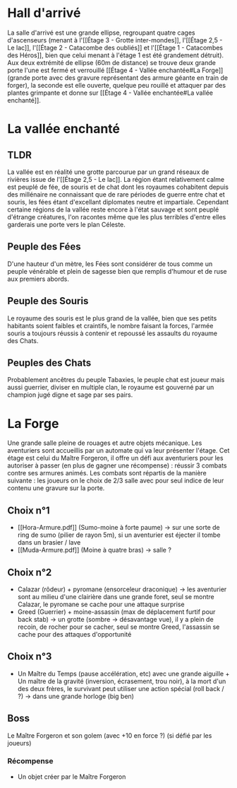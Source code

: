 # Hall d'arrivé
La salle d'arrivé est une grande ellipse, regroupant quatre cages d'ascenseurs (menant à l'[[Étage 3 - Grotte inter-mondes]], l'[[Étage 2,5 - Le lac]], l'[[Étage 2 - Catacombe des oubliés]] et l'[[Étage 1 - Catacombes des Héros]], bien que celui menant à l'étage 1 est été grandement détruit). Aux deux extrémité de ellipse (60m de distance) se trouve deux grande porte l'une est fermé et verrouillé [[Étage 4 - Vallée enchantée#La Forge]] (grande porte avec des gravure représentant des armure géante en train de forger), la seconde est elle ouverte, quelque peu rouillé et attaquer par des plantes grimpante et donne sur [[Étage 4 - Vallée enchantée#La vallée enchanté]].
# La vallée enchanté
## TLDR
La vallée est en réalité une grotte parcourue par un grand réseaux de rivières issue de l'[[Étage 2,5 - Le lac]]. La région étant relativement calme est peuplé de fée, de souris et de chat dont les royaumes cohabitent depuis des millénaire ne connaissant que de rare périodes de guerre entre chat et souris, les fées étant d'excellant diplomates neutre et impartiale.
Cependant certaine régions de la vallée reste encore à l'état sauvage et sont peuplé d'étrange créatures, l'on racontes même que les plus terribles d'entre elles garderais une porte vers le plan Céleste.
## Peuple des Fées
D'une hauteur d'un mètre, les Fées sont considérer de tous comme un peuple vénérable et plein de sagesse bien que remplis d'humour et de ruse aux premiers abords.
## Peuple des Souris
Le royaume des souris est le plus grand de la vallée, bien que ses petits habitants soient faibles et craintifs, le nombre faisant la forces, l'armée souris a toujours réussis à contenir et repoussé les assaults du royaume des Chats. 
## Peuples des Chats
Probablement ancêtres du peuple Tabaxies, le peuple chat est joueur mais aussi guerrier, diviser en multiple clan, le royaume est gouverné par un champion jugé digne et sage par ses pairs.
# La Forge
Une grande salle pleine de rouages et autre objets mécanique. Les aventuriers sont accueillis par un automate qui va leur présenter l'étage. Cet étage est celui du Maître Forgeron, il offre un défi aux aventuriers pour les autoriser à passer (en plus de gagner une récompense) : réussir 3 combats contre ses armures animés. 
Les combats sont répartis de la manière suivante : les joueurs on le choix de 2/3 salle avec pour seul indice de leur contenu une gravure sur la porte.
## Choix n°1
- [[Hora-Armure.pdf]] (Sumo-moine à forte paume) -> sur une sorte de ring de sumo (pilier de rayon 5m), si un aventurier est éjecter il tombe dans un brasier / lave
- [[Muda-Armure.pdf]] (Moine à quatre bras) -> salle ?
## Choix n°2
- Calazar (rôdeur) + pyromane (ensorceleur draconique) -> les aventurier sont au milieu d'une clairière dans une grande foret, seul se montre Calazar, le pyromane se cache pour une attaque surprise
- Greed (Guerrier) + moine-assassin (max de déplacement furtif pour back stab) -> un grotte (sombre -> désavantage vue), il y a plein de recoin, de rocher pour se cacher, seul se montre Greed, l'assassin se cache pour des attaques d'opportunité
## Choix n°3
- Un Maître du Temps (pause accélération, etc) avec une grande aiguille + Un maître de la gravité (inversion, écrasement, trou noir),  à la mort d'un des deux frères, le survivant peut utiliser une action spécial (roll back / ?) -> dans une grande horloge (big ben)
## Boss
Le Maître Forgeron et son golem (avec +10 en force ?) (si défié par les joueurs)
### Récompense
- Un objet créer par le Maître Forgeron